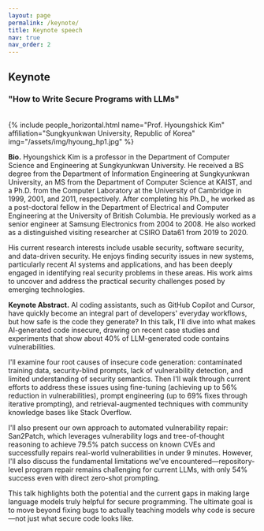 ```yaml
---
layout: page
permalink: /keynote/
title: Keynote speech
nav: true
nav_order: 2
---
```


## Keynote

### "How to Write Secure Programs with LLMs"
<br>
{% include people_horizontal.html name="Prof. Hyoungshick Kim" affiliation="Sungkyunkwan University, Republic of Korea" img="/assets/img/hyoung_hp1.jpg" %} 

**Bio.** Hyoungshick Kim is a professor in the Department of Computer Science
and Engineering at Sungkyunkwan University. He received a BS degree
from the Department of Information Engineering at Sungkyunkwan
University, an MS from the Department of Computer Science at KAIST,
and a Ph.D. from the Computer Laboratory at the University of
Cambridge in 1999, 2001, and 2011, respectively. After completing his
Ph.D., he worked as a post-doctoral fellow in the Department of
Electrical and Computer Engineering at the University of British
Columbia. He previously worked as a senior engineer at Samsung
Electronics from 2004 to 2008. He also worked as a distinguished
visiting researcher at CSIRO Data61 from 2019 to 2020.

His current research interests include usable security, software
security, and data-driven security. He enjoys finding security issues
in new systems, particularly recent AI systems and applications, and
has been deeply engaged in identifying real security problems in these
areas. His work aims to uncover and address the practical security
challenges posed by emerging technologies.


**Keynote Abstract.** AI coding assistants, such as GitHub Copilot and Cursor, have quickly
become an integral part of developers' everyday workflows, but how
safe is the code they generate? In this talk, I'll dive into what
makes AI-generated code insecure, drawing on recent case studies and
experiments that show about 40% of LLM-generated code contains
vulnerabilities.

I'll examine four root causes of insecure code generation:
contaminated training data, security-blind prompts, lack of
vulnerability detection, and limited understanding of security
semantics. Then I'll walk through current efforts to address these
issues using fine-tuning (achieving up to 56% reduction in
vulnerabilities), prompt engineering (up to 69% fixes through
iterative prompting), and retrieval-augmented techniques with
community knowledge bases like Stack Overflow.

I'll also present our own approach to automated vulnerability repair:
San2Patch, which leverages vulnerability logs and tree-of-thought
reasoning to achieve 79.5% patch success on known CVEs and
successfully repairs real-world vulnerabilities in under 9 minutes.
However, I'll also discuss the fundamental limitations we've
encountered—repository-level program repair remains challenging for
current LLMs, with only 54% success even with direct zero-shot
prompting.

This talk highlights both the potential and the current gaps in making
large language models truly helpful for secure programming. The
ultimate goal is to move beyond fixing bugs to actually teaching
models why code is secure—not just what secure code looks like.

